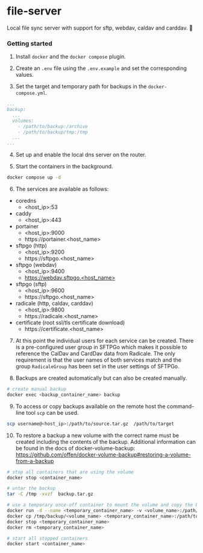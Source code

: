 # file-server

Local file sync server with support for sftp, webdav, caldav and carddav. 📁

### Getting started

1. Install `docker` and the `docker compose` plugin.

2. Create an `.env` file using the `.env.example` and set the corresponding values.

3. Set the target and temporary path for backups in the `docker-compose.yml`.

```yml
...
backup:
  ...
  volumes:
    - /path/to/backup:/archive
    - /path/to/backup/tmp:/tmp
  ...
...
```

4. Set up and enable the local dns server on the router.

5. Start the containers in the background.

```bash
docker compose up -d
```

6. The services are available as follows:

- coredns
  - <host_ip>:53
- caddy
  - <host_ip>:443
- portainer
  - <host_ip>:9000
  - https://portainer.<host_name>
- sftpgo (http)
  - <host_ip>:9200
  - https://sftpgo.<host_name>
- sftpgo (webdav)
  - <host_ip>:9400
  - https://webdav.sftpgo.<host_name>
- sftpgo (sftp)
  - <host_ip>:9600
  - https://sftpgo.<host_name>
- radicale (http, caldav, carddav)
  - <host_ip>:9800
  - https://radicale.<host_name>
- certificate (root ssl/tls certificate download)
  - https://certificate.<host_name>

7. At this point the individual users for each service can be created. There is a pre-configured user group in SFTPGo which makes it possible to reference the CalDav and CardDav data from Radicale. The only requirement is that the user names of both services match and the group `RadicaleGroup` has been set in the user settings of SFTPGo.

8. Backups are created automatically but can also be created manually.

```bash
# create manual backup
docker exec <backup_container_name> backup
```

9. To access or copy backups available on the remote host the command-line tool `scp` can be used.

```bash
scp username@<host_ip>:/path/to/source.tar.gz  /path/to/target
```

10. To restore a backup a new volume with the correct name must be created including the contents of the backup. Additional information can be found in the docs of docker-volume-backup: https://github.com/offen/docker-volume-backup#restoring-a-volume-from-a-backup

```bash
# stop all containers that are using the volume
docker stop <container_name>

# untar the backup
tar -C /tmp -xvzf  backup.tar.gz

# use a temporary once-off container to mount the volume and copy the backup
docker run -d --name <temporary_container_name> -v <volume_name>:/path/to/mount alpine
docker cp /tmp/backup/<volume_name> <temporary_container_name>:/path/to/mount
docker stop <temporary_container_name>
docker rm <temporary_container_name>

# start all stopped containers
docker start <container_name>
```
